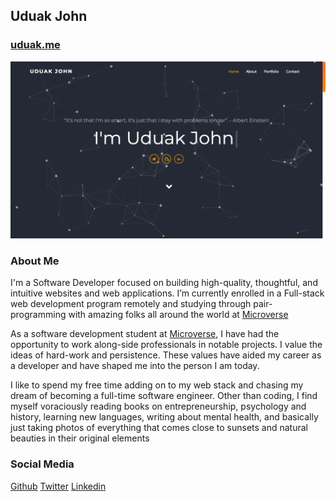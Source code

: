 ## Uduak John

### [uduak.me](https://uduak.me)

<img src="./preview.png" alt="Preview of Uduak John's Portfolio">

### About Me

I'm a Software Developer focused on building high-quality, thoughtful, and intuitive websites and web applications. I’m currently enrolled in a Full-stack web development program remotely and studying through pair-programming with amazing folks all around the world at [Microverse](https://www.microverse.org/)

As a software development student at [Microverse](https://www.microverse.org/), I have had the opportunity to work along-side professionals in notable projects. I value the ideas of hard-work and persistence. These values have aided my career as a developer and have shaped me into the person I am today.

I like to spend my free time adding on to my web stack and chasing my dream of becoming a full-time software engineer. Other than coding, I find myself voraciously reading books on entrepreneurship, psychology and history, learning new languages, writing about mental health, and basically just taking photos of everything that comes close to sunsets and natural beauties in their original elements

### Social Media

[Github](https://github.com/udberg)
[Twitter](https://twitter.com/juduak_)
[Linkedin](https://www.linkedin.com/in/juduak/)
